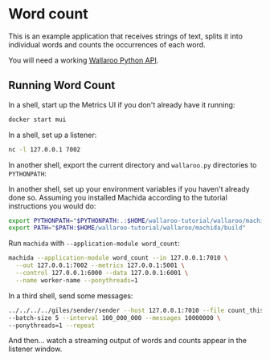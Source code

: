# Word count

This is an example application that receives strings of text, splits it into individual words and counts the occurrences of each word.

You will need a working [Wallaroo Python API](/book/python/intro.md).

## Running Word Count

In a shell, start up the Metrics UI if you don't already have it running:

```bash
docker start mui
```

In a shell, set up a listener:

```bash
nc -l 127.0.0.1 7002
```

In another shell, export the current directory and `wallaroo.py` directories to `PYTHONPATH`:

In another shell, set up your environment variables if you haven't already done so. Assuming you installed Machida according to the tutorial instructions you would do:

```bash
export PYTHONPATH="$PYTHONPATH:.:$HOME/wallaroo-tutorial/wallaroo/machida"
export PATH="$PATH:$HOME/wallaroo-tutorial/wallaroo/machida/build"
```

Run `machida` with `--application-module word_count`:

```bash
machida --application-module word_count --in 127.0.0.1:7010 \
  --out 127.0.0.1:7002 --metrics 127.0.0.1:5001 \
  --control 127.0.0.1:6000 --data 127.0.0.1:6001 \
  --name worker-name --ponythreads=1
```

In a third shell, send some messages:

```bash
../../../../giles/sender/sender --host 127.0.0.1:7010 --file count_this.txt \
--batch-size 5 --interval 100_000_000 --messages 10000000 \
--ponythreads=1 --repeat
```

And then... watch a streaming output of words and counts appear in the listener window.

